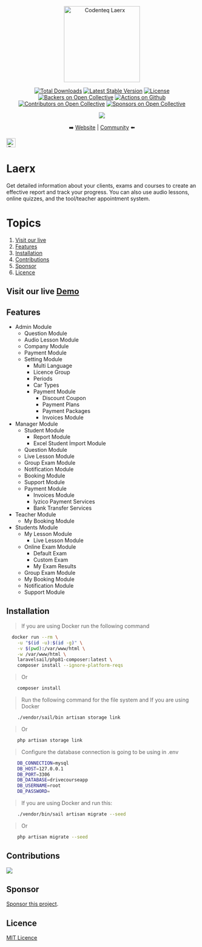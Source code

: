 <p align="center">
    <a href="https://codenteq.com"><img width="200" src="https://codenteq.com/wp-content/uploads/2022/12/laerx-default.png" alt="Codenteq Laerx"></a>
</p>
<p align="center">
    <a href="https://packagist.org/packages/codenteq/laerx"><img src="https://poser.pugx.org/codenteq/laerx/d/total.svg" alt="Total Downloads"></a>
    <a href="https://packagist.org/packages/codenteq/laerx"><img src="https://poser.pugx.org/codenteq/laerx/v/stable.svg" alt="Latest Stable Version"></a>
    <a href="https://github.com/codenteq/laerx/blob/master/LICENSE"><img src="https://poser.pugx.org/codenteq/laerx/license.svg" alt="License"></a>
    <a href="#backers"><img src="https://opencollective.com/codenteq/backers/badge.svg" alt="Backers on Open Collective"></a>
    <a href="https://github.com/codenteq/laerx/actions"><img src="https://github.com/bagisto/bagisto/workflows/CI/badge.svg" alt="Actions on Github"></a>
    <a href="#contributors"><img src="https://opencollective.com/codenteq/contributors/badge.svg" alt="Contributors on Open Collective"></a>
    <a href="#sponsors"><img src="https://opencollective.com/codenteq/sponsors/badge.svg" alt="Sponsors on Open Collective"></a>
</p>

<p align="center">
    <a href="https://twitter.com/intent/follow?screen_name=codenteq"><img src="https://img.shields.io/twitter/follow/codenteq?style=social"></a>
</p>

<p align="center">
    ➡️ <a href="https://www.codenteq.com/">Website</a> | <a href="https://twitter.com/i/communities/1588983448135417859">Community</a> ⬅️
</p>

<p align="center" style="display: inline;">
    <img class="flag-img" src="https://flagicons.lipis.dev/flags/4x3/tr.svg" alt="Turkish" width="24" height="24">
</p>

# Laerx

Get detailed information about your clients, exams and courses to create an effective report and track your progress. You can also use audio lessons, online quizzes, and the tool/teacher appointment system.


# Topics

1. [Visit our live](#visit-our-live-demo)
2. [Features](#features)
3. [Installation](#installation)
4. [Contributions](#contributions)
5. [Sponsor](#sponsor)
6. [Licence](#licence)
  
## Visit our live [Demo](https://dev-laerx.codenteq.com)
  
## Features

- Admin Module
  - Question Module
  - Audio Lesson Module
  - Company Module
  - Payment Module
  - Setting Module
    - Multi Language
    - Licence Group
    - Periods
    - Car Types
    - Payment Module
      - Discount Coupon
      - Payment Plans
      - Payment Packages
      - Invoices Module
- Manager Module
  - Student Module
    - Report Module
    - Excel Student İmport Module
  - Question Module
  - Live Lesson Module
  - Group Exam Module
  - Notification Module
  - Booking Module
  - Support Module
  - Payment Module
      - Invoices Module
      - Iyzico Payment Services
      - Bank Transfer Services
- Teacher Module
  - My Booking Module
- Students Module
  - My Lesson Module
    - Live Lesson Module
  - Online Exam Module
    - Default Exam
    - Custom Exam
    - My Exam Results
  - Group Exam Module
  - My Booking Module
  - Notification Module
  - Support Module

  
## Installation

> If you are using Docker run the following command

```bash
  docker run --rm \
    -u "$(id -u):$(id -g)" \
    -v $(pwd):/var/www/html \
    -w /var/www/html \
    laravelsail/php81-composer:latest \
    composer install --ignore-platform-reqs
```

> Or

```bash
    composer install
```

> Run the following command for the file system and If you are using Docker 

```bash
    ./vendor/sail/bin artisan storage link
```

> Or

```bash
    php artisan storage link
```

> Configure the database connection is going to be using in .env

```bash
    DB_CONNECTION=mysql
    DB_HOST=127.0.0.1
    DB_PORT=3306
    DB_DATABASE=drivecourseapp
    DB_USERNAME=root
    DB_PASSWORD=
```

> If you are using Docker and run this:

```bash
    ./vendor/bin/sail artisan migrate --seed
```

> Or 

```bash
    php artisan migrate --seed
```
  
## Contributions

<a href="https://github.com/codenteq/laerx/graphs/contributors"><img src="https://opencollective.com/codenteq/contributors.svg?width=890&button=false"/></a>

## Sponsor

[Sponsor this project](https://opencollective.com/codenteq).

## Licence

[MIT Licence](https://github.com/codenteq/laerx/blob/master/LICENSE)
